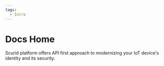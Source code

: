 ```yaml
---
tags:
  - Intro
---
```

  
# Docs Home

Scurid platform offers API first approach to modernizing your IoT device's identity and its security.